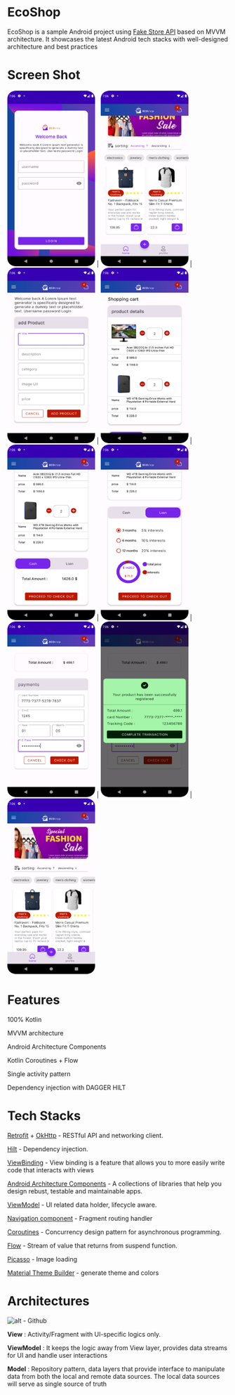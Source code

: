 # EcoShop
EcoShop is a sample Android project using [Fake Store API](https://fakestoreapi.com/) based on MVVM architecture. It showcases the latest Android tech stacks with well-designed architecture and best practices

# Screen Shot
<img src="https://github.com/faridsolgi/EcoShop/blob/master/screenShots/Screenshot_20230502_001832.png"  width="200" height="400" /> |
<img src="https://github.com/faridsolgi/EcoShop/blob/master/screenShots/Screenshot_20230502_002221.png"  width="200" height="400" /> | 
<img src="https://github.com/faridsolgi/EcoShop/blob/master/screenShots/Screenshot_20230502_002249.png" width="200" height="400" /> |
<img src="https://github.com/faridsolgi/EcoShop/blob/master/screenShots/Screenshot_20230502_002308.png" width="200" height="400" /> |
<img src="https://github.com/faridsolgi/EcoShop/blob/master/screenShots/Screenshot_20230502_002319.png" width="200" height="400" /> |
<img src="https://github.com/faridsolgi/EcoShop/blob/master/screenShots/Screenshot_20230502_002330.png" width="200" height="400" /> |
<img src="https://github.com/faridsolgi/EcoShop/blob/master/screenShots/Screenshot_20230502_002408.png" width="200" height="400" /> |
<img src="https://github.com/faridsolgi/EcoShop/blob/master/screenShots/Screenshot_20230502_002418.png" width="200" height="400" /> |
<img src="https://github.com/faridsolgi/EcoShop/blob/master/screenShots/Screenshot_20230502_002438.png" width="200" height="400" /> 


# Features
100% Kotlin

MVVM architecture

Android Architecture Components

Kotlin Coroutines + Flow

Single activity pattern

Dependency injection with DAGGER HILT



# Tech Stacks
[Retrofit](https://square.github.io/retrofit/) + [OkHttp](https://square.github.io/okhttp/) - RESTful API and networking client.

[Hilt](https://dagger.dev/hilt/)  - Dependency injection.

[ViewBinding](https://developer.android.com/topic/libraries/view-binding) - View binding is a feature that allows you to more easily write code that interacts with views 

[Android Architecture Components](https://developer.android.com/topic/libraries/architecture)  - A collections of libraries that help you design rebust, testable and maintainable apps.

[ViewModel](https://developer.android.com/reference/androidx/lifecycle/ViewModel)  - UI related data holder, lifecycle aware.

[Navigation component](https://developer.android.com/guide/navigation)  -  Fragment routing handler

[Coroutines](https://developer.android.com/kotlin/coroutines) - Concurrency design pattern for asynchronous programming.

[Flow](https://developer.android.com/kotlin/flow) - Stream of value that returns from suspend function.

[Picasso](https://square.github.io/picasso/) - Image loading

[Material Theme Builder](https://m3.material.io/theme-builder#/dynamic) - generate theme and colors 



# Architectures
![alt - Github](https://raw.githubusercontent.com/amitshekhariitbhu/MVVM-Architecture-Android/master/assets/mvvm-arch.png)

**View** : Activity/Fragment with UI-specific logics only.

**ViewModel** : It keeps the logic away from View layer, provides data streams for UI and handle user interactions

**Model** :  Repository pattern, data layers that provide interface to manipulate data from both the local and remote data sources. The local data sources will serve as single source of truth
